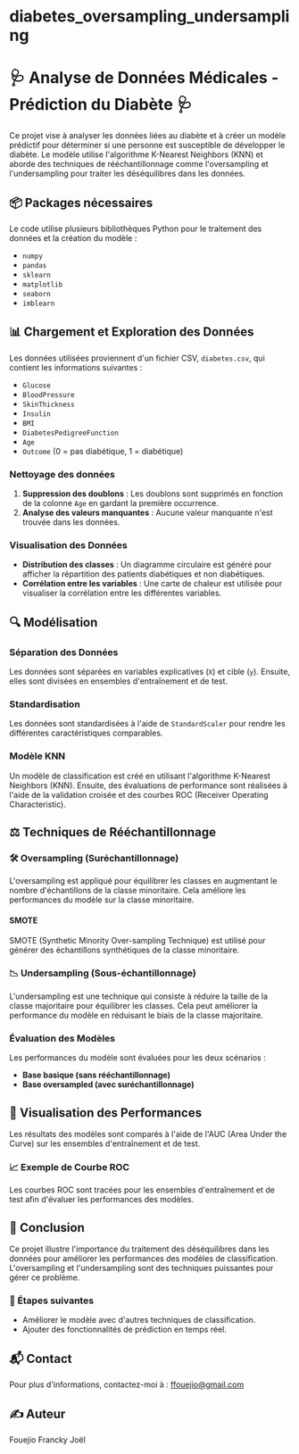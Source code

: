 # diabetes_oversampling_undersampling

# 🩺 Analyse de Données Médicales - Prédiction du Diabète 🩺

Ce projet vise à analyser les données liées au diabète et à créer un modèle prédictif pour déterminer si une personne est susceptible de développer le diabète. Le modèle utilise l'algorithme K-Nearest Neighbors (KNN) et aborde des techniques de rééchantillonnage comme l'oversampling et l'undersampling pour traiter les déséquilibres dans les données.

## 📦 Packages nécessaires

Le code utilise plusieurs bibliothèques Python pour le traitement des données et la création du modèle :

- `numpy`
- `pandas`
- `sklearn`
- `matplotlib`
- `seaborn`
- `imblearn`

## 📊 Chargement et Exploration des Données

Les données utilisées proviennent d'un fichier CSV, `diabetes.csv`, qui contient les informations suivantes :

- `Glucose`
- `BloodPressure`
- `SkinThickness`
- `Insulin`
- `BMI`
- `DiabetesPedigreeFunction`
- `Age`
- `Outcome` (0 = pas diabétique, 1 = diabétique)

### Nettoyage des données

1. **Suppression des doublons** : Les doublons sont supprimés en fonction de la colonne `Age` en gardant la première occurrence.
2. **Analyse des valeurs manquantes** : Aucune valeur manquante n'est trouvée dans les données.

### Visualisation des Données

- **Distribution des classes** : Un diagramme circulaire est généré pour afficher la répartition des patients diabétiques et non diabétiques.
- **Corrélation entre les variables** : Une carte de chaleur est utilisée pour visualiser la corrélation entre les différentes variables.

## 🔍 Modélisation

### Séparation des Données

Les données sont séparées en variables explicatives (`X`) et cible (`y`). Ensuite, elles sont divisées en ensembles d'entraînement et de test.

### Standardisation

Les données sont standardisées à l'aide de `StandardScaler` pour rendre les différentes caractéristiques comparables.

### Modèle KNN

Un modèle de classification est créé en utilisant l'algorithme K-Nearest Neighbors (KNN). Ensuite, des évaluations de performance sont réalisées à l'aide de la validation croisée et des courbes ROC (Receiver Operating Characteristic).

## ⚖️ Techniques de Rééchantillonnage

### 🛠️ Oversampling (Suréchantillonnage)

L'oversampling est appliqué pour équilibrer les classes en augmentant le nombre d'échantillons de la classe minoritaire. Cela améliore les performances du modèle sur la classe minoritaire.

#### SMOTE

SMOTE (Synthetic Minority Over-sampling Technique) est utilisé pour générer des échantillons synthétiques de la classe minoritaire.

### 📉 Undersampling (Sous-échantillonnage)

L'undersampling est une technique qui consiste à réduire la taille de la classe majoritaire pour équilibrer les classes. Cela peut améliorer la performance du modèle en réduisant le biais de la classe majoritaire.

### Évaluation des Modèles

Les performances du modèle sont évaluées pour les deux scénarios :

- **Base basique (sans rééchantillonnage)**
- **Base oversampled (avec suréchantillonnage)**

## 🚀 Visualisation des Performances

Les résultats des modèles sont comparés à l'aide de l'AUC (Area Under the Curve) sur les ensembles d'entraînement et de test.

### 📈 Exemple de Courbe ROC

Les courbes ROC sont tracées pour les ensembles d'entraînement et de test afin d'évaluer les performances des modèles.

## 📝 Conclusion

Ce projet illustre l'importance du traitement des déséquilibres dans les données pour améliorer les performances des modèles de classification. L'oversampling et l'undersampling sont des techniques puissantes pour gérer ce problème.

### 📅 Étapes suivantes

- Améliorer le modèle avec d'autres techniques de classification.
- Ajouter des fonctionnalités de prédiction en temps réel.

## 📬 Contact

Pour plus d'informations, contactez-moi à : ffouejio@gmail.com

## ✍️ Auteur
Fouejio Francky Joël
